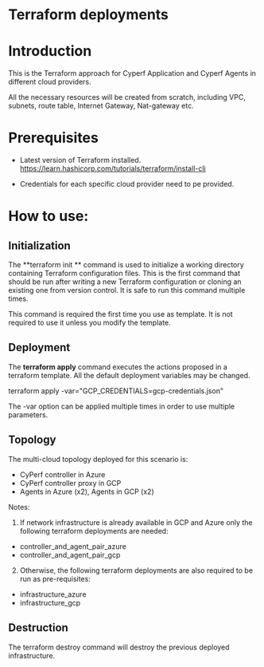 # Terraform deployments

# Introduction

This is the Terraform approach for Cyperf Application and Cyperf Agents in different cloud providers.

All the necessary resources will be created from scratch, including VPC, subnets, route table, Internet Gateway, Nat-gateway etc.

# Prerequisites

- Latest version of Terraform installed. https://learn.hashicorp.com/tutorials/terraform/install-cli

- Credentials for each specific cloud provider need to pe provided.

# How to use:

## Initialization

The  **terraform init ** command is used to initialize a working directory containing Terraform configuration files. This is the first command that should be run after writing a new Terraform configuration or cloning an existing one from version control. It is safe to run this command multiple times.

This command is required the first time you use as template. It is not required to use it unless you modify the template.

## Deployment

The  **terraform apply**  command executes the actions proposed in a terraform template. All the default deployment variables may be changed.

terraform apply -var=&quot;GCP_CREDENTIALS=gcp-credentials.json&quot;

The -var option can be applied multiple times in order to use multiple parameters.

## Topology
The multi-cloud topology deployed for this scenario is: 
- CyPerf controller in Azure
- CyPerf controller proxy in GCP
- Agents in Azure (x2), Agents in GCP (x2) 

Notes: 
1) If network infrastructure is already available in GCP and Azure only the following terraform deployments are needed:
- controller_and_agent_pair_azure
- controller_and_agent_pair_gcp
2) Otherwise, the following terraform deployments are also required to be run as pre-requisites:
- infrastructure_azure
- infrastructure_gcp

## Destruction

The terraform destroy command will destroy the previous deployed infrastructure.
